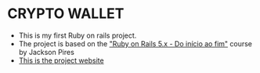 # CRYPTO WALLET

* This is my first Ruby on rails project.
* The project is based on the ["Ruby on Rails 5.x - Do início ao fim"](https://videosdeti.com.br/ruby-on-rails-5-x-do-inicio-ao-fim/) course by Jackson Pires
* [This is the project website](https://crypto-coin-lab.herokuapp.com)
